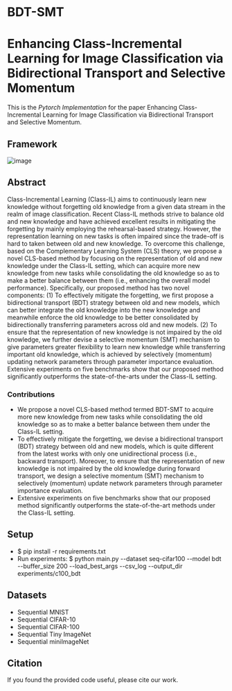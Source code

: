 # BDT-SMT

# Enhancing Class-Incremental Learning for Image Classification via Bidirectional Transport and Selective Momentum
This is the *Pytorch Implementation* for the paper Enhancing Class-Incremental Learning for Image Classification via Bidirectional Transport and Selective Momentum.

## Framework
![image]([https://github.com/S2VTouser/Rememory-based-SimSiam/files/13692458/frame.pdf](https://github.com/S2VTouser/Rememory-based-SimSiam/blob/main/img/frame.pdf))

## Abstract
Class-Incremental Learning (Class-IL) aims to continuously learn new knowledge without forgetting old knowledge from a given data stream in the realm of image classification. Recent Class-IL methods strive to balance old and new knowledge and have achieved excellent results in mitigating the forgetting by mainly employing the rehearsal-based strategy. However, the representation learning on new tasks is often impaired since the trade-off is hard to taken between old and new knowledge. To overcome this challenge, based on the Complementary Learning System (CLS) theory, we propose a novel CLS-based method by focusing on the representation of old and new knowledge under the Class-IL setting, which can acquire more new knowledge from new tasks while consolidating the old knowledge so as to make a better balance between them (i.e., enhancing the overall model performance). Specifically, our proposed method has two novel components: (1) To effectively mitigate the forgetting, we first propose a bidirectional transport (BDT) strategy between old and new models, which can better integrate the old knowledge into the new knowledge and meanwhile enforce the old knowledge to be better consolidated by bidirectionally transferring parameters across old and new models. (2) To ensure that the representation of new knowledge is not impaired by the old knowledge, we further devise a selective momentum (SMT) mechanism to give parameters greater flexibility to learn new knowledge while transferring important old knowledge, which is achieved by selectively (momentum) updating network parameters through parameter importance evaluation. Extensive experiments on five benchmarks show that our proposed method significantly outperforms the state-of-the-arts under the Class-IL setting.

### Contributions
* We propose a novel CLS-based method termed BDT-SMT to acquire more new knowledge from new tasks while consolidating the old knowledge so as to make a better balance between them under the Class-IL setting.
* To effectively mitigate the forgetting, we devise a bidirectional transport (BDT) strategy between old and new models, which is quite different from the latest works with only one unidirectional process (i.e., backward transport). Moreover, to ensure that the representation of new knowledge is not impaired by the old knowledge during forward transport, we design a selective momentum (SMT) mechanism to selectively (momentum) update network parameters through parameter importance evaluation.
* Extensive experiments on five benchmarks show that our proposed method significantly outperforms the state-of-the-art methods under the Class-IL setting.  

## Setup
* $ pip install -r requirements.txt
* Run experiments: $ python main.py --dataset  seq-cifar100  --model bdt --buffer_size 200 --load_best_args --csv_log --output_dir experiments/c100_bdt
           

## Datasets
* Sequential MNIST 
* Sequential CIFAR-10 
* Sequential CIFAR-100 
* Sequential Tiny ImageNet
* Sequential miniImageNet

## Citation
If you found the provided code useful, please cite our work.


